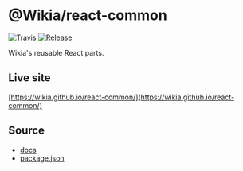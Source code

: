 # @Wikia/react-common

[![Travis](https://img.shields.io/travis/Wikia/react-common/master.svg?style=flat-square)](https://travis-ci.org/Wikia/react-common)
[![Release](https://img.shields.io/github/package-json/v/Wikia/react-common.svg?style=flat-square)](https://github.com/Wikia/react-common/releases)

Wikia's reusable React parts.

## Live site
[https://wikia.github.io/react-common/](https://wikia.github.io/react-common/)

## Source
* [docs](https://github.com/Wikia/react-common/tree/master/docs)
* [package.json](https://github.com/Wikia/react-common/tree/master/package.json)
